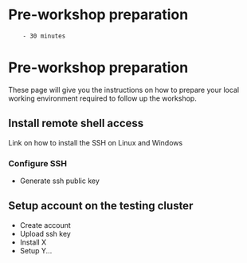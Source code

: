 Pre-workshop preparation
========================

```{Time required}
    - 30 minutes
```

# Pre-workshop preparation

These page will give you the instructions on how to prepare your local working environment required to follow up the workshop.

## Install remote shell access

Link on how to install the SSH on Linux and Windows

### Configure SSH

* Generate ssh public key


## Setup account on the testing cluster

* Create account
* Upload ssh key
* Install X
* Setup Y...